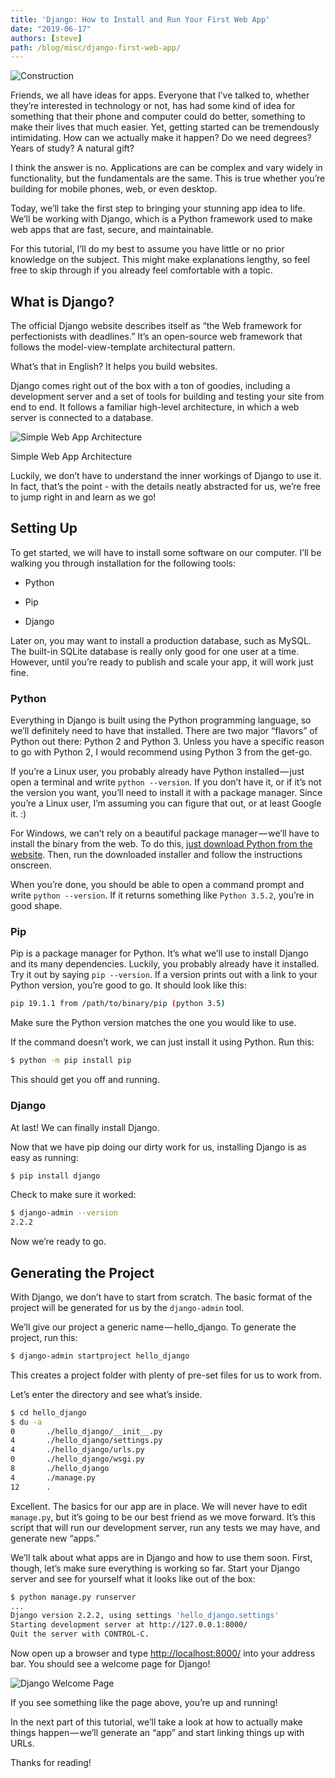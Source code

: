 ```yaml
---
title: 'Django: How to Install and Run Your First Web App'
date: "2019-06-17"
authors: [steve]
path: /blog/misc/django-first-web-app/
---
```


![Construction](@post/construction.jpg)

Friends, we all have ideas for apps. Everyone that I’ve talked to, whether they’re interested in technology or not, has had some kind of idea for something that their phone and computer could do better, something to make their lives that much easier. Yet, getting started can be tremendously intimidating. How can we actually make it happen? Do we need degrees? Years of study? A natural gift?

<!--truncate-->

I think the answer is no. Applications are can be complex and vary widely in functionality, but the fundamentals are the same. This is true whether you’re building for mobile phones, web, or even desktop.

Today, we’ll take the first step to bringing your stunning app idea to life. We’ll be working with Django, which is a Python framework used to make web apps that are fast, secure, and maintainable.

For this tutorial, I’ll do my best to assume you have little or no prior knowledge on the subject. This might make explanations lengthy, so feel free to skip through if you already feel comfortable with a topic.

## What is Django?

The official Django website describes itself as “the Web framework for perfectionists with deadlines.” It’s an open-source web framework that follows the model-view-template architectural pattern.

What’s that in English? It helps you build websites.

Django comes right out of the box with a ton of goodies, including a development server and a set of tools for building and testing your site from end to end. It follows a familiar high-level architecture, in which a web server is connected to a database.

![Simple Web App Architecture](@post/server_diagram.png)
<figcaption>Simple Web App Architecture</figcaption>

Luckily, we don’t have to understand the inner workings of Django to use it. In fact, that’s the point - with the details neatly abstracted for us, we’re free to jump right in and learn as we go!

## Setting Up

To get started, we will have to install some software on our computer. I’ll be walking you through installation for the following tools:

* Python

* Pip

* Django

Later on, you may want to install a production database, such as MySQL. The built-in SQLite database is really only good for one user at a time. However, until you’re ready to publish and scale your app, it will work just fine.

### Python

Everything in Django is built using the Python programming language, so we’ll definitely need to have that installed. There are two major “flavors” of Python out there: Python 2 and Python 3. Unless you have a specific reason to go with Python 2, I would recommend using Python 3 from the get-go.

If you’re a Linux user, you probably already have Python installed — just open a terminal and write `python --version`. If you don’t have it, or if it’s not the version you want, you’ll need to install it with a package manager. Since you’re a Linux user, I’m assuming you can figure that out, or at least Google it. :)

For Windows, we can’t rely on a beautiful package manager — we’ll have to install the binary from the web. To do this, [just download Python from the website](https://www.python.org/downloads). Then, run the downloaded installer and follow the instructions onscreen.

When you’re done, you should be able to open a command prompt and write `python --version`. If it returns something like `Python 3.5.2`, you’re in good shape.

### Pip

Pip is a package manager for Python. It’s what we’ll use to install Django and its many dependencies. Luckily, you probably already have it installed. Try it out by saying `pip --version`. If a version prints out with a link to your Python version, you’re good to go. It should look like this:

```bash
pip 19.1.1 from /path/to/binary/pip (python 3.5)
```

Make sure the Python version matches the one you would like to use.

If the command doesn’t work, we can just install it using Python. Run this:

```bash
$ python -m pip install pip
```

This should get you off and running.

### Django

At last! We can finally install Django.

Now that we have pip doing our dirty work for us, installing Django is as easy as running:

```bash
$ pip install django
```

Check to make sure it worked:

```bash
$ django-admin --version
2.2.2
```

Now we’re ready to go.

## Generating the Project

With Django, we don’t have to start from scratch. The basic format of the project will be generated for us by the `django-admin` tool.

We’ll give our project a generic name — hello_django. To generate the project, run this:

```bash
$ django-admin startproject hello_django
```

This creates a project folder with plenty of pre-set files for us to work from.

Let’s enter the directory and see what’s inside.

```bash
$ cd hello_django
$ du -a
0       ./hello_django/__init__.py
4       ./hello_django/settings.py
4       ./hello_django/urls.py
0       ./hello_django/wsgi.py
8       ./hello_django
4       ./manage.py
12      .
```

Excellent. The basics for our app are in place. We will never have to edit `manage.py`, but it’s going to be our best friend as we move forward. It’s this script that will run our development server, run any tests we may have, and generate new “apps.”

We’ll talk about what apps are in Django and how to use them soon. First, though, let’s make sure everything is working so far. Start your Django server and see for yourself what it looks like out of the box:

```bash
$ python manage.py runserver
...
Django version 2.2.2, using settings 'hello_django.settings'
Starting development server at http://127.0.0.1:8000/
Quit the server with CONTROL-C.
```

Now open up a browser and type [http://localhost:8000/](http://localhost:8000/) into your address bar. You should see a welcome page for Django!

![Django Welcome Page](@post/hello_django.png)

If you see something like the page above, you’re up and running!

In the next part of this tutorial, we’ll take a look at how to actually make things happen — we’ll generate an “app” and start linking things up with URLs.

Thanks for reading!
